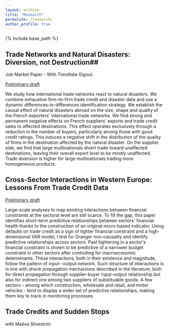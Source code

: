 ```yaml
---
layout: archive
title: "Research"
permalink: /research/
author_profile: true
---
```


{% include base_path %}

## Trade Networks and Natural Disasters: Diversion, not Destruction##

Job Market Paper - With Timothée Gigout.

[Preliminary draft](https://melinalondon.github.io/files/Gigout_London_JMP.pdf)

We study how international trade networks react to natural disasters. We combine exhaustive firm-to-firm trade credit and disaster data and use a dynamic differences-in-differences identification strategy. We establish the causal effect of natural disasters abroad on the size, shape and quality of the French exporters' international trade networks. We find strong and permanent negative effects on French suppliers' exports and trade credit sales to affected destinations. This effect operates exclusively through a reduction in the number of buyers, particularly among those with good credit ratings. This induces a negative shift in the distribution of the quality of firms in the destination affected by the natural disaster. On the supplier side, we find that large multinationals divert trade toward unaffected destinations, leaving their overall export level to be mostly unaffected. Trade diversion is higher for large multinationals trading more homogeneous products.

## Cross-Sector Interactions in Western Europe: Lessons From Trade Credit Data ##

[Preliminary draft](https://melinalondon.github.io/files/London_GCnetwork.pdf)

Large-scale analyses to map existing interactions between financial constraints at the sectoral level are still scarce. To fill the gap, this paper identifies short–term predictive relationships between sectors' financial health thanks to the construction of an original micro-based indicator. Using defaults on trade credit as a sign of tighter financial constraint and a high-dimensional VAR model, I test for Granger non-causality and identify predictive relationships across sectors. Past tightening in a sector's financial constraint is shown to be predictive of a narrower budget constraint in other sectors after controlling for macroeconomic determinants. These interactions, both in their existence and magnitude, follow the pattern of input--output network. Such structure of interactions is in line with shock propagation mechanisms described in the literature, both for direct propagation through supplier-buyer input-output relationship but also for indirect one among two suppliers of substituable goods. A few sectors - among which construction, wholesale and retail, and motor vehicles - tend to display a wider set of predictive relationships, making them key to track in monitoring processes.



## Trade Credits and Sudden Stops ##

with Maéva Silvestrini
